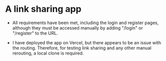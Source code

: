 # A link sharing app
- All requirements have been met, including the login and register pages, although they must be accessed manually by adding "/login" or "/register" to the URL.

- I have deployed the app on Vercel, but there appears to be an issue with the routing. Therefore, for testing link sharing and any other manual rerouting, a local clone is required.
